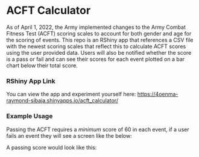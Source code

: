 # ACFT Calculator
As of April 1, 2022, the Army implemented changes to the Army Combat Fitness Test (ACFT) scoring scales to account for both gender and age for the scoring of events. This repo is an RShiny app that references a CSV file with the newest scoring scales that reflect this to calculate ACFT scores using the user provided data. Users will also be notified whether the score is a pass or fail and can see their scores for each event plotted on a bar chart below their total score.

### RShiny App Link
You can view the app and experiment yourself here:
https://4oenma-raymond-sibaja.shinyapps.io/acft_calculator/

### Example Usage
Passing the ACFT requires a *minimum* score of 60 in each event, if a user fails an event they will see a screen like the below:

A passing score would look like this:

